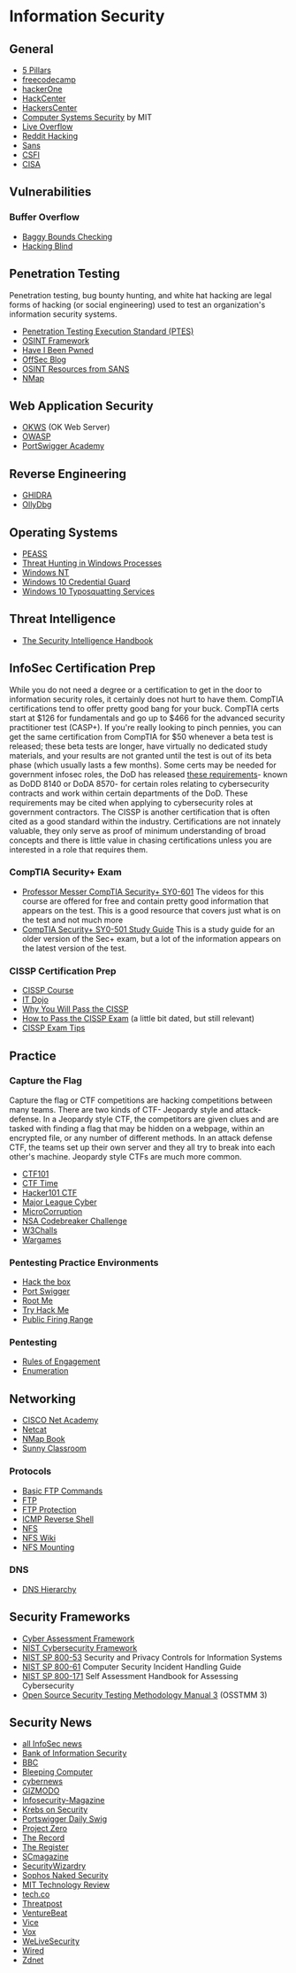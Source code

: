 # Information Security

## General

* [5 Pillars](https://github.com/DFIRmadness/5pillars/blob/master/5-Pillars.md)
* [freecodecamp](https://www.freecodecamp.org/learn/information-security/)
* [hackerOne](https://www.hackerone.com/)
* [HackCenter](https://hacktivity.com/index.php/hackcenter/)
* [HackersCenter](http://www.hackerscenter.com/)
* [Computer Systems Security](https://www.youtube.com/playlist?list=PLUl4u3cNGP62K2DjQLRxDNRi0z2IRWnNh) by MIT
* [Live Overflow](https://liveoverflow.com/)
* [Reddit Hacking](https://new.reddit.com/r/hacking/wiki/index)
* [Sans](https://www.sans.org/)
* [CSFI](https://www.csfi.us/)
* [CISA](https://www.cisa.gov/)

## Vulnerabilities

### Buffer Overflow

* [Baggy Bounds Checking](https://www.microsoft.com/en-us/research/wp-content/uploads/2016/02/baggy-USENIX2009.pdf)
* [Hacking Blind](http://crypto.stanford.edu/~dabo/pubs/abstracts/brop.html)

## Penetration Testing

Penetration testing, bug bounty hunting, and white hat hacking are legal forms of hacking (or social engineering) used to test an organization's information security systems.

* [Penetration Testing Execution Standard (PTES)](http://www.pentest-standard.org/index.php/Main_Page)
* [OSINT Framework](https://osintframework.com/)
* [Have I Been Pwned](https://haveibeenpwned.com/) 
* [OffSec Blog](https://www.offensive-security.com/blog/)
* [OSINT Resources from SANS](https://www.sans.org/blog/list-of-resource-links-from-open-source-intelligence-summit-2021/)
* [NMap](https://nmap.org/book/toc.html)

## Web Application Security

* [OKWS](https://pdos.csail.mit.edu/papers/okws-usenix04.pdf) (OK Web Server)
* [OWASP](https://owasp.org/)
* [PortSwigger Academy](https://portswigger.net/web-security)

## Reverse Engineering

* [GHIDRA](https://github.com/NationalSecurityAgency/ghidra)
* [OllyDbg](http://www.ollydbg.de/)

## Operating Systems

* [PEASS](https://github.com/carlospolop/PEASS-ng)
* [Threat Hunting in Windows Processes](https://www.threathunting.se/tag/windows-process/)
* [Windows NT](https://en.wikipedia.org/wiki/Architecture_of_Windows_NT)
* [Windows 10 Credential Guard](https://yungchou.wordpress.com/2016/03/14/an-introduction-of-windows-10-credential-guard/)
* [Windows 10 Typosquatting Services](https://www.hexacorn.com/blog/2015/12/18/the-typographical-and-homomorphic-abuse-of-svchost-exe-and-other-popular-file-names/)

## Threat Intelligence

* [The Security Intelligence Handbook](https://go.recordedfuture.com/hubfs/ebooks/security-intelligence-handbook-third-edition.pdf)

## InfoSec Certification Prep

While you do not need a degree or a certification to get in the door to information security roles, it certainly does not hurt to have them.  CompTIA certifications tend to offer pretty good bang for your buck.  CompTIA certs start at $126 for fundamentals and go up to $466 for the advanced security practitioner test (CASP+).  If you're really looking to pinch pennies, you can get the same certification from CompTIA for $50 whenever a beta test is released; these beta tests are longer, have virtually no dedicated study materials, and your results are not granted until the test is out of its beta phase (which usually lasts a few months).  Some certs may be needed for government infosec roles, the DoD has released [these requirements](https://public.cyber.mil/cw/cwmp/dod-approved-8570-baseline-certifications/)- known as DoDD 8140 or DoDA 8570- for certain roles relating to cybersecurity contracts and work within certain departments of the DoD.  These requirements may be cited when applying to cybersecurity roles at government contractors.  The CISSP is another certification that is often cited as a good standard within the industry.  Certifications are not innately valuable, they only serve as proof of minimum understanding of broad concepts and there is little value in chasing certifications unless you are interested in a role that requires them.

### CompTIA Security+ Exam

* [Professor Messer CompTIA Security+ SY0-601](https://www.professormesser.com/security-plus/sy0-601/sy0-601-video/sy0-601-comptia-security-plus-course/) The videos for this course are offered for free and contain pretty good information that appears on the test.  This is a good resource that covers just what is on the test and not much more
* [CompTIA Security+ SY0-501 Study Guide](https://drive.google.com/file/d/1XqZeBOM6JeR83Nce-k9aUkAZQV2denWs/view) This is a study guide for an older version of the Sec+ exam, but a lot of the information appears on the latest version of the test.

### CISSP Certification Prep

* [CISSP Course](https://www.youtube.com/playlist?list=PLTU5Z3BsEq4CBM_9b9diThR5bCo3YYo7c)
* [IT Dojo](https://www.youtube.com/channel/UCwUkAunxT1BNbmKVOSEoqYA)
* [Why You Will Pass the CISSP](https://www.youtube.com/watch?v=-99b1YUFx0A)
* [How to Pass the CISSP Exam](https://www.youtube.com/watch?v=FHuzohDiD50) (a little bit dated, but still relevant)
* [CISSP Exam Tips](https://www.youtube.com/watch?v=eLYbFtS7G9E)

## Practice

### Capture the Flag

Capture the flag or CTF competitions are hacking competitions between many teams.  There are two kinds of CTF- Jeopardy style and attack-defense.  In a Jeopardy style CTF, the competitors are given clues and are tasked with finding a flag that may be hidden on a webpage, within an encrypted file, or any number of different methods.  In an attack defense CTF, the teams set up their own server and they all try to break into each other's machine.  Jeopardy style CTFs are much more common.

* [CTF101](https://ctf101.org/)
* [CTF Time](https://ctftime.org/)
* [Hacker101 CTF](https://ctf.hacker101.com/)
* [Major League Cyber](https://www.majorleaguecyber.org/)
* [MicroCorruption](https://microcorruption.com/login)
* [NSA Codebreaker Challenge](https://nsa-codebreaker.org/challenge)
* [W3Challs](https://w3challs.com/)
* [Wargames](https://overthewire.org/wargames/)

### Pentesting Practice Environments

* [Hack the box](https://www.hackthebox.eu/)
* [Port Swigger](https://portswigger.net/)
* [Root Me](https://www.root-me.org/?lang=en)
* [Try Hack Me](https://tryhackme.com/)
* [Public Firing Range](https://public-firing-range.appspot.com/)

### Pentesting

* [Rules of Engagement](https://sansorg.egnyte.com/dl/bF4I3yCcnt/?)
* [Enumeration](https://resources.infosecinstitute.com/topic/what-is-enumeration/)

## Networking

* [CISCO Net Academy](https://www.netacad.com/courses/cybersecurity)
* [Netcat](https://www.digitalocean.com/community/tutorials/how-to-use-netcat-to-establish-and-test-tcp-and-udp-connections)
* [NMap Book](https://nmap.org/book/intro.html)
* [Sunny Classroom](https://www.youtube.com/channel/UCr0Ze4SR3MHXAgz1TvRYL7Q)

### Protocols

* [Basic FTP Commands](https://www.cs.colostate.edu/helpdocs/ftp.html)
* [FTP](https://www.ietf.org/rfc/rfc959.txt)
* [FTP Protection](https://www.jscape.com/blog/bid/91906/Countering-Packet-Sniffers-Using-Encrypted-FTP)
* [ICMP Reverse Shell](https://resources.infosecinstitute.com/topic/icmp-reverse-shell/#gref)
* [NFS](https://docs.oracle.com/cd/E19683-01/816-4882/6mb2ipq7l/index.html)
* [NFS Wiki](https://en.wikipedia.org/wiki/Network_File_System#Typical_implementation)
* [NFS Mounting](https://www.mccdaq.com/PDFs/Manuals/DT7816_WebHelp/Using_NFS_Mounting_to_Copy_Files.htm)

### DNS

* [DNS Hierarchy](https://www.novell.com/documentation/dns_dhcp/?page=/documentation/dns_dhcp/dhcp_enu/data/behdbhhj.html)

## Security Frameworks

* [Cyber Assessment Framework](https://www.ncsc.gov.uk/collection/caf/caf-principles-and-guidance)
* [NIST Cybersecurity Framework](https://www.nist.gov/cyberframework)
* [NIST SP 800-53](https://nvlpubs.nist.gov/nistpubs/SpecialPublications/NIST.SP.800-53r5.pdf) Security and Privacy Controls for Information Systems
* [NIST SP 800-61](https://nvlpubs.nist.gov/nistpubs/specialpublications/nist.sp.800-61r2.pdf) Computer Security Incident Handling Guide
* [NIST SP 800-171](https://nvlpubs.nist.gov/nistpubs/hb/2017/nist.hb.162.pdf) Self Assessment Handbook for Assessing Cybersecurity
* [Open Source Security Testing Methodology Manual 3](https://www.isecom.org/OSSTMM.3.pdf) (OSSTMM 3)

## Security News

* [all InfoSec news](https://allinfosecnews.com/)
* [Bank of Information Security](https://www.bankinfosecurity.com/)
* [BBC](https://www.bbc.com/news/topics/cz4pr2gd85qt)
* [Bleeping Computer](https://www.bleepingcomputer.com/)
* [cybernews](https://cybernews.com/)
* [GIZMODO](https://gizmodo.com/tech)
* [Infosecurity-Magazine](https://www.infosecurity-magazine.com/)
* [Krebs on Security](https://krebsonsecurity.com/)
* [Portswigger Daily Swig](https://portswigger.net/daily-swig)
* [Project Zero](https://googleprojectzero.blogspot.com/)
* [The Record](https://therecord.media/news/cybercrime/)
* [The Register](https://www.theregister.com/security/)
* [SCmagazine](https://www.scmagazine.com/)
* [SecurityWizardry](https://www.securitywizardry.com/)
* [Sophos Naked Security](https://nakedsecurity.sophos.com/)
* [MIT Technology Review](https://www.technologyreview.com/)
* [tech.co](https://tech.co/)
* [Threatpost](https://threatpost.com/)
* [VentureBeat](https://venturebeat.com/)
* [Vice](https://www.vice.com/en/topic/cyber)
* [Vox](https://www.vox.com/technology)
* [WeLiveSecurity](https://www.welivesecurity.com/)
* [Wired](https://www.wired.com/tag/cybersecurity/)
* [Zdnet](https://www.zdnet.com/topic/security/)
